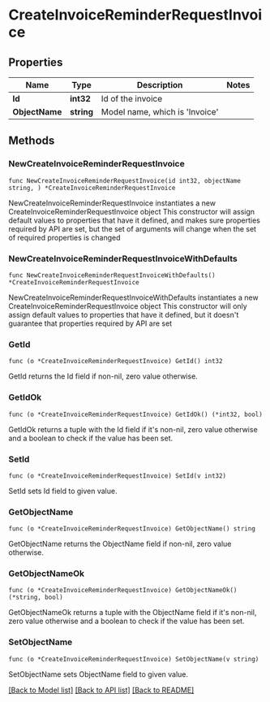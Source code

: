 # CreateInvoiceReminderRequestInvoice

## Properties

Name | Type | Description | Notes
------------ | ------------- | ------------- | -------------
**Id** | **int32** | Id of the invoice | 
**ObjectName** | **string** | Model name, which is &#39;Invoice&#39; | 

## Methods

### NewCreateInvoiceReminderRequestInvoice

`func NewCreateInvoiceReminderRequestInvoice(id int32, objectName string, ) *CreateInvoiceReminderRequestInvoice`

NewCreateInvoiceReminderRequestInvoice instantiates a new CreateInvoiceReminderRequestInvoice object
This constructor will assign default values to properties that have it defined,
and makes sure properties required by API are set, but the set of arguments
will change when the set of required properties is changed

### NewCreateInvoiceReminderRequestInvoiceWithDefaults

`func NewCreateInvoiceReminderRequestInvoiceWithDefaults() *CreateInvoiceReminderRequestInvoice`

NewCreateInvoiceReminderRequestInvoiceWithDefaults instantiates a new CreateInvoiceReminderRequestInvoice object
This constructor will only assign default values to properties that have it defined,
but it doesn't guarantee that properties required by API are set

### GetId

`func (o *CreateInvoiceReminderRequestInvoice) GetId() int32`

GetId returns the Id field if non-nil, zero value otherwise.

### GetIdOk

`func (o *CreateInvoiceReminderRequestInvoice) GetIdOk() (*int32, bool)`

GetIdOk returns a tuple with the Id field if it's non-nil, zero value otherwise
and a boolean to check if the value has been set.

### SetId

`func (o *CreateInvoiceReminderRequestInvoice) SetId(v int32)`

SetId sets Id field to given value.


### GetObjectName

`func (o *CreateInvoiceReminderRequestInvoice) GetObjectName() string`

GetObjectName returns the ObjectName field if non-nil, zero value otherwise.

### GetObjectNameOk

`func (o *CreateInvoiceReminderRequestInvoice) GetObjectNameOk() (*string, bool)`

GetObjectNameOk returns a tuple with the ObjectName field if it's non-nil, zero value otherwise
and a boolean to check if the value has been set.

### SetObjectName

`func (o *CreateInvoiceReminderRequestInvoice) SetObjectName(v string)`

SetObjectName sets ObjectName field to given value.



[[Back to Model list]](../README.md#documentation-for-models) [[Back to API list]](../README.md#documentation-for-api-endpoints) [[Back to README]](../README.md)


